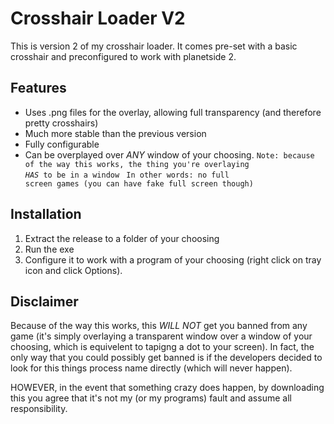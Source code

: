 Crosshair Loader V2
===============

This is version 2 of my crosshair loader. It comes pre-set with a basic crosshair and preconfigured to work with planetside 2.

Features
-------
 + Uses .png files for the overlay, allowing full transparency (and therefore pretty crosshairs)
 + Much more stable than the previous version
 + Fully configurable
 + Can be overplayed over *ANY* window of your choosing.
<code>Note: because of the way this works, the thing you're overlaying *HAS* to be in a window  </code>
<code>In other words: no full screen games (you can have fake full screen though)</code>

Installation
-------
 1) Extract the release to a folder of your choosing
 2) Run the exe
 3) Configure it to work with a program of your choosing (right click on tray icon and click Options).
 
Disclaimer
----
 Because of the way this works, this *WILL NOT* get you banned from any game (it's simply overlaying a transparent window over a window of your choosing, which is equivelent to tapigng a dot to your screen). In fact, the only way that you could possibly get banned is if the developers decided to look for this things process name directly (which will never happen).
 
 HOWEVER, in the event that something crazy does happen, by downloading this you agree that it's not my (or my programs) fault and assume all responsibility.
